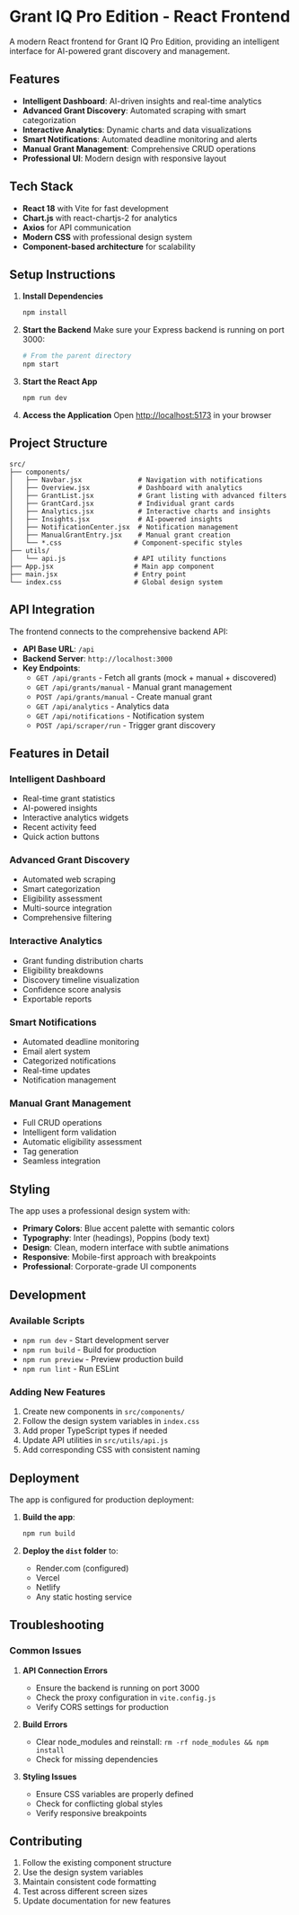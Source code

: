 # Grant IQ Pro Edition - React Frontend

A modern React frontend for Grant IQ Pro Edition, providing an intelligent interface for AI-powered grant discovery and management.

## Features

- **Intelligent Dashboard**: AI-driven insights and real-time analytics
- **Advanced Grant Discovery**: Automated scraping with smart categorization
- **Interactive Analytics**: Dynamic charts and data visualizations
- **Smart Notifications**: Automated deadline monitoring and alerts
- **Manual Grant Management**: Comprehensive CRUD operations
- **Professional UI**: Modern design with responsive layout

## Tech Stack

- **React 18** with Vite for fast development
- **Chart.js** with react-chartjs-2 for analytics
- **Axios** for API communication
- **Modern CSS** with professional design system
- **Component-based architecture** for scalability

## Setup Instructions

1. **Install Dependencies**
   ```bash
   npm install
   ```

2. **Start the Backend**
   Make sure your Express backend is running on port 3000:
   ```bash
   # From the parent directory
   npm start
   ```

3. **Start the React App**
   ```bash
   npm run dev
   ```

4. **Access the Application**
   Open [http://localhost:5173](http://localhost:5173) in your browser

## Project Structure

```
src/
├── components/
│   ├── Navbar.jsx              # Navigation with notifications
│   ├── Overview.jsx            # Dashboard with analytics
│   ├── GrantList.jsx           # Grant listing with advanced filters
│   ├── GrantCard.jsx           # Individual grant cards
│   ├── Analytics.jsx           # Interactive charts and insights
│   ├── Insights.jsx            # AI-powered insights
│   ├── NotificationCenter.jsx  # Notification management
│   ├── ManualGrantEntry.jsx    # Manual grant creation
│   └── *.css                  # Component-specific styles
├── utils/
│   └── api.js                 # API utility functions
├── App.jsx                    # Main app component
├── main.jsx                   # Entry point
└── index.css                  # Global design system
```

## API Integration

The frontend connects to the comprehensive backend API:

- **API Base URL**: `/api`
- **Backend Server**: `http://localhost:3000`
- **Key Endpoints**:
  - `GET /api/grants` - Fetch all grants (mock + manual + discovered)
  - `GET /api/grants/manual` - Manual grant management
  - `POST /api/grants/manual` - Create manual grant
  - `GET /api/analytics` - Analytics data
  - `GET /api/notifications` - Notification system
  - `POST /api/scraper/run` - Trigger grant discovery

## Features in Detail

### Intelligent Dashboard
- Real-time grant statistics
- AI-powered insights
- Interactive analytics widgets
- Recent activity feed
- Quick action buttons

### Advanced Grant Discovery
- Automated web scraping
- Smart categorization
- Eligibility assessment
- Multi-source integration
- Comprehensive filtering

### Interactive Analytics
- Grant funding distribution charts
- Eligibility breakdowns
- Discovery timeline visualization
- Confidence score analysis
- Exportable reports

### Smart Notifications
- Automated deadline monitoring
- Email alert system
- Categorized notifications
- Real-time updates
- Notification management

### Manual Grant Management
- Full CRUD operations
- Intelligent form validation
- Automatic eligibility assessment
- Tag generation
- Seamless integration

## Styling

The app uses a professional design system with:
- **Primary Colors**: Blue accent palette with semantic colors
- **Typography**: Inter (headings), Poppins (body text)
- **Design**: Clean, modern interface with subtle animations
- **Responsive**: Mobile-first approach with breakpoints
- **Professional**: Corporate-grade UI components

## Development

### Available Scripts

- `npm run dev` - Start development server
- `npm run build` - Build for production
- `npm run preview` - Preview production build
- `npm run lint` - Run ESLint

### Adding New Features

1. Create new components in `src/components/`
2. Follow the design system variables in `index.css`
3. Add proper TypeScript types if needed
4. Update API utilities in `src/utils/api.js`
5. Add corresponding CSS with consistent naming

## Deployment

The app is configured for production deployment:

1. **Build the app**:
   ```bash
   npm run build
   ```

2. **Deploy the `dist` folder** to:
   - Render.com (configured)
   - Vercel
   - Netlify
   - Any static hosting service

## Troubleshooting

### Common Issues

1. **API Connection Errors**
   - Ensure the backend is running on port 3000
   - Check the proxy configuration in `vite.config.js`
   - Verify CORS settings for production

2. **Build Errors**
   - Clear node_modules and reinstall: `rm -rf node_modules && npm install`
   - Check for missing dependencies

3. **Styling Issues**
   - Ensure CSS variables are properly defined
   - Check for conflicting global styles
   - Verify responsive breakpoints

## Contributing

1. Follow the existing component structure
2. Use the design system variables
3. Maintain consistent code formatting
4. Test across different screen sizes
5. Update documentation for new features
